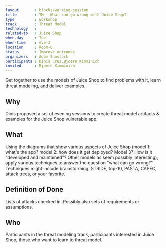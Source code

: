 ```yaml
---
layout       : blocks/working-session
title        : TM - What can go wrong with Juice Shop?
type         : workshop
track        : Threat Model
technology   :
related-to   : Juice Shop
when-day     : Tue
when-time    : eve-3
location     : Room-6
status       : Improve outcomes
organizers   : Adam Shostack
participants : Dinis Cruz,Bjoern Kimminich
invited      : Bjoern Kimminich
---
```


Get together to use the models of Juice Shop to find problems with it, learn threat modeling, and deliver examples.

## Why

Dinis proposed a set of evening sessions to create threat model artifacts & examples for the Juice Shop vulnerable app.

## What

Using the diagrams that show various aspects of Juice Shop (model 1: what's the app?  model 2: how does it get deployed?  Model 3? How is it "developed and maintained"?  Other models as seem possibly interesting), apply various techniques to answer the question "what can go wrong?"  Techniques might include brainstorming, STRIDE, top-10, PASTA, CAPEC, attack trees, or your favorite.

## Definition of Done

Lists of attacks checked in.  Possibly also sets of requirements or assumptions.
## Who

Participants in the threat modeling track, participants interested in Juice Shop, those who want to learn to threat model.
